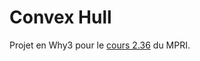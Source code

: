 # Convex Hull

Projet en Why3 pour le
[cours 2.36](https://marche.gitlabpages.inria.fr/lecture-deductive-verif/)
du MPRI.
